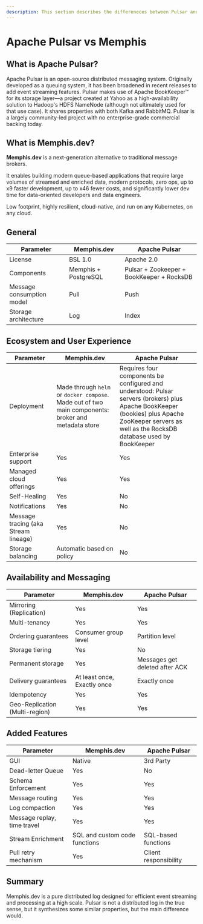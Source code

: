 ```yaml
---
description: This section describes the differeneces between Pulsar and Memphis
---
```


# Apache Pulsar vs Memphis

## What is Apache Pulsar?

Apache Pulsar is an open-source distributed messaging system. Originally developed as a queuing system, it has been broadened in recent releases to add event streaming features. Pulsar makes use of Apache BookKeeper™ for its storage layer—a project created at Yahoo as a high-availability solution to Hadoop's HDFS NameNode (although not ultimately used for that use case). It shares properties with both Kafka and RabbitMQ. Pulsar is a largely community-led project with no enterprise-grade commercial backing today.

## **What is Memphis.dev?**

**Memphis.dev** is a next-generation alternative to traditional message brokers.

It enables building modern queue-based applications that require large volumes of streamed and enriched data, modern protocols, zero ops, up to x9 faster development, up to x46 fewer costs, and significantly lower dev time for data-oriented developers and data engineers.

Low footprint, highly resilient, cloud-native, and run on any Kubernetes, on any cloud.

## General

| Parameter                 | Memphis.dev          | Apache Pulsar                             |
| ------------------------- | -------------------- | ----------------------------------------- |
| License                   | BSL 1.0              | Apache 2.0                                |
| Components                | Memphis + PostgreSQL | Pulsar + Zookeeper + BookKeeper + RocksDB |
| Message consumption model | Pull                 | Push                                      |
| Storage architecture      | Log                  | Index                                     |

## Ecosystem and User Experience

| Parameter                            | Memphis.dev                                                                                         | Apache Pulsar                                                                                                                                                                                     |
| ------------------------------------ | --------------------------------------------------------------------------------------------------- | ------------------------------------------------------------------------------------------------------------------------------------------------------------------------------------------------- |
| Deployment                           | Made through `helm` or `docker compose`. Made out of two main components: broker and metadata store | Requires four components be configured and understood: Pulsar servers (brokers) plus Apache BookKeeper (bookies) plus Apache ZooKeeper servers as well as the RocksDB database used by BookKeeper |
| Enterprise support                   | Yes                                                                                                 | Yes                                                                                                                                                                                               |
| Managed cloud offerings              | Yes                                                                                                 | Yes                                                                                                                                                                                               |
| Self-Healing                         | Yes                                                                                                 | No                                                                                                                                                                                                |
| Notifications                        | Yes                                                                                                 | No                                                                                                                                                                                                |
| Message tracing (aka Stream lineage) | Yes                                                                                                 | No                                                                                                                                                                                                |
| Storage balancing                    | Automatic based on policy                                                                           | No                                                                                                                                                                                                |

## Availability and Messaging

| Parameter                      | Memphis.dev                 | Apache Pulsar                  |
| ------------------------------ | --------------------------- | ------------------------------ |
| Mirroring (Replication)        | Yes                         | Yes                            |
| Multi-tenancy                  | Yes                         | Yes                            |
| Ordering guarantees            | Consumer group level        | Partition level                |
| Storage tiering                | Yes                         | No                             |
| Permanent storage              | Yes                         | Messages get deleted after ACK |
| Delivery guarantees            | At least once, Exactly once | Exactly once                   |
| Idempotency                    | Yes                         | Yes                            |
| Geo-Replication (Multi-region) | Yes                         | Yes                            |

## Added Features

| Parameter                   | Memphis.dev                   | Apache Pulsar         |
| --------------------------- | ----------------------------- | --------------------- |
| GUI                         | Native                        | 3rd Party             |
| Dead-letter Queue           | Yes                           | No                    |
| Schema Enforcement          | Yes                           | Yes                   |
| Message routing             | Yes                           | Yes                   |
| Log compaction              | Yes                           | Yes                   |
| Message replay, time travel | Yes                           | Yes                   |
| Stream Enrichment           | SQL and custom code functions | SQL-based functions   |
| Pull retry mechanism        | Yes                           | Client responsibility |

## Summary

Memphis.dev is a pure distributed log designed for efficient event streaming and processing at a high scale. Pulsar is not a distributed log in the true sense, but it synthesizes some similar properties, but the main difference would.
